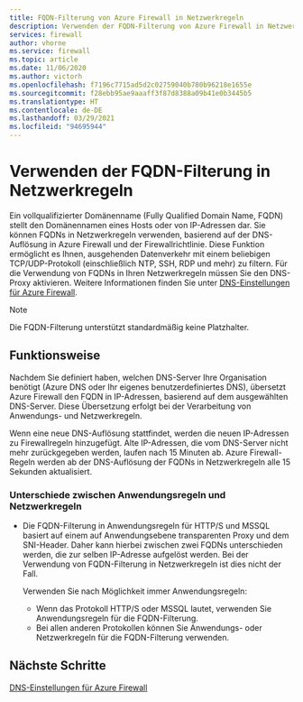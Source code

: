 ```yaml
---
title: FQDN-Filterung von Azure Firewall in Netzwerkregeln
description: Verwenden der FQDN-Filterung von Azure Firewall in Netzwerkregeln
services: firewall
author: vhorne
ms.service: firewall
ms.topic: article
ms.date: 11/06/2020
ms.author: victorh
ms.openlocfilehash: f7196c7715ad5d2c02759040b780b96218e1655e
ms.sourcegitcommit: f28ebb95ae9aaaff3f87d8388a09b41e0b3445b5
ms.translationtype: HT
ms.contentlocale: de-DE
ms.lasthandoff: 03/29/2021
ms.locfileid: "94695944"
---
```

# <a name="use-fqdn-filtering-in-network-rules"></a>Verwenden der FQDN-Filterung in Netzwerkregeln

Ein vollqualifizierter Domänenname (Fully Qualified Domain Name, FQDN) stellt den Domänennamen eines Hosts oder von IP-Adressen dar. Sie können FQDNs in Netzwerkregeln verwenden, basierend auf der DNS-Auflösung in Azure Firewall und der Firewallrichtlinie. Diese Funktion ermöglicht es Ihnen, ausgehenden Datenverkehr mit einem beliebigen TCP/UDP-Protokoll (einschließlich NTP, SSH, RDP und mehr) zu filtern. Für die Verwendung von FQDNs in Ihren Netzwerkregeln müssen Sie den DNS-Proxy aktivieren. Weitere Informationen finden Sie unter [DNS-Einstellungen für Azure Firewall](dns-settings.md).

> [!NOTE]
> Die FQDN-Filterung unterstützt standardmäßig keine Platzhalter.

## <a name="how-it-works"></a>Funktionsweise

Nachdem Sie definiert haben, welchen DNS-Server Ihre Organisation benötigt (Azure DNS oder Ihr eigenes benutzerdefiniertes DNS), übersetzt Azure Firewall den FQDN in IP-Adressen, basierend auf dem ausgewählten DNS-Server. Diese Übersetzung erfolgt bei der Verarbeitung von Anwendungs- und Netzwerkregeln.

Wenn eine neue DNS-Auflösung stattfindet, werden die neuen IP-Adressen zu Firewallregeln hinzugefügt. Alte IP-Adressen, die vom DNS-Server nicht mehr zurückgegeben werden, laufen nach 15 Minuten ab. Azure Firewall-Regeln werden ab der DNS-Auflösung der FQDNs in Netzwerkregeln alle 15 Sekunden aktualisiert.

### <a name="differences-in-application-rules-vs-network-rules"></a>Unterschiede zwischen Anwendungsregeln und Netzwerkregeln

- Die FQDN-Filterung in Anwendungsregeln für HTTP/S und MSSQL basiert auf einem auf Anwendungsebene transparenten Proxy und dem SNI-Header. Daher kann hierbei zwischen zwei FQDNs unterschieden werden, die zur selben IP-Adresse aufgelöst werden. Bei der Verwendung von FQDN-Filterung in Netzwerkregeln ist dies nicht der Fall. 

   Verwenden Sie nach Möglichkeit immer Anwendungsregeln:
     - Wenn das Protokoll HTTP/S oder MSSQL lautet, verwenden Sie Anwendungsregeln für die FQDN-Filterung.
   - Bei allen anderen Protokollen können Sie Anwendungs- oder Netzwerkregeln für die FQDN-Filterung verwenden.

## <a name="next-steps"></a>Nächste Schritte

[DNS-Einstellungen für Azure Firewall](dns-settings.md)
